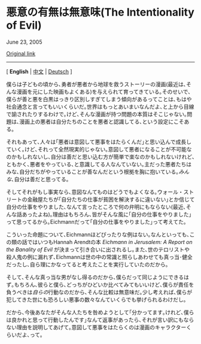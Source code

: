 悪意の有無は無意味(The Intentionality of Evil)
==========================

June 23, 2005

[Original link](http://www.aaronsw.com/weblog/intentionalevil)

* * * * *

[ **English** | [中文](http://aaronsw.com/weblog/intentionalevil.zh) |
[Deutsch](http://aaronsw.com/weblog/intentionalevil.de) ]

<!--
As children we’re fed a steady diet of comic books (and now, movies
based off of them) in which brave heros save the planet from evil
people. It’s become practically conventional wisdom that such stories
wrongly make the line between good and evil too clear — the world is
more nuanced than that, we’re told — but this isn’t actually the problem
with these stories. The problem is that the villains *know* they’re
evil.
-->
僕らは子どもの頃から､勇者が悪者から地球を救うストーリーの漫画(最近は､そんな漫画を元にした映画もよくある)を与えられて育ってきている｡そのせいで､僕らが善と悪を白黒はっきり区別しすぎてしまう傾向があるってことは､もはや社会通念と言ってもいいくらいだ｡世界はもっとあいまいなんだよ､と上から目線で諭されたりするわけで｡けど､そんな漫画が持つ問題の本質はそこじゃない｡問題は､漫画上の悪者は自分たちのことを悪者と認識してる､という設定にこそある｡

<!--
And people really grow up thinking things work this way: evil people
intentionally do evil things. But this just doesn’t happen. Nobody
thinks they’re doing evil — maybe because it’s just impossible to be
intentionally evil, maybe because it’s easier and more effective to
convince yourself you’re good — but every major villain had some
justification to explain why what they were doing was good. *Everybody*
thinks they’re good.
-->
それもあって､人々は｢悪者は意図して悪事をはたらくんだ｣と思い込んで成長していく｡けど､それって全然現実的じゃない｡意図して悪者になることが不可能なのかもしれないし､自分は善だと思い込む方が簡単で楽なのかもしれないけれど､ともかく､悪者をやっている､と意識してる人なんていない｡主だった悪者たちはみな､自分だちがやっていることが善なんだという根拠を胸に抱いている｡*みんな*､自分は善だと思ってる｡

<!--
And if that’s the case, then intentionality doesn’t really matter. It’s
no defense to say (to take a recently famous example) that New York
bankers were just doing their jobs, convinced that they were helping the
poor or something, because everybody thinks they’re just doing their
jobs; Eichmann thought he was just doing his job.
-->
そしてそれがもし事実なら､意図なんてものはどうでもよくなる｡ウォール・ストリートの金融屋たちが｢自分たちの仕事が貧困を解決するに違いない｣とか信じて自分の仕事をやりました､なんて言ったところで何の弁明にもならない(最近､そんな話あったよね)｡理由はもちろん､皆がそんな風に｢自分の仕事をやりました｣って思ってるから｡Eichmannだって｢自分の仕事をやりました｣って考えてた｡

<!--
Eichmann, of course, is the right example because it was Hannah Arendt’s
book *Eichmann in Jerusalem: A Report on the Banality of Evil* that is
famously cited for this thesis. Eichmann, like almost all terrorists and
killers, was by our standards a perfectly normal and healthy guy doing
what he thought were perfectly reasonable things.
-->
こういった命題について､Eichmannほどぴったりな例はない｡なんといっても､この類の話ではいつもHannah Arendtの本 *Eichmann in Jerusalem: A Report on the Banality of Evil* が決まって引き合いに出されるし｡また､世のテロリストや殺人鬼の例に漏れず､Eichmannは世の中の常識と照らしあわせても真っ当･健全だったし､自ら理にかなってると考えたことを実行していたのだから｡

<!--
And if that normal guy could do it, so could we. And while we could
argue who’s worse — them or us — it’s a pointless game since its *our*
actions that we’re responsible for. And looking around, there’s no
shortage of monstrous crimes that we’ve committed.
-->
そして､そんな真っ当な男がなし得るのだから､僕らだって同じようにできるはず｡もちろん､彼らと僕ら､どっちがひどいか比べてみてもいいけど､僕らが責任を負うべきは*自らの*行動なのだから､そんな比較は無意味だ｡少し考えれば､僕らが犯してきた世にも恐ろしい悪事の数々なんていくらでも挙げられるわけだし｡

<!--
So the next time you mention one to someone and they reply “yes, but we
did with a good intent” explain to them that’s no defense; the only
people who don’t are characters in comic books.
-->
だから､今後あなたがそんな人たちを咎めようとして｢分かってます｡けれど､僕らは良かれと思って行動したんです｣なんて返事があったら､それが言い訳にもならない理由を説明してあげて｡意図して悪事をはたらくのは漫画のキャラクターくらいだよ､って｡